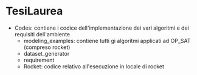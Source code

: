 # TesiLaurea
- Codes: contiene i codice dell'implementazione dei vari algoritmi e dei requisiti dell'ambiente
  - modeling_examples: contiene tutti gi algoritmi applicati ad OP_SAT (compreso rocket)
  - dataset_generator
  - requirement
  - Rocket: codice relativo all'esecuzione in locale di rocket
